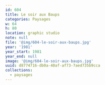 ```yaml
---
id: 604
title: Le soir aux Baups
categories: Paysages
w: 64
h: 80
location: graphic studio
note: null
file: '@img/604-le-soir-aux-baups.jpg'
year: '1981'
year_start: 1981
year_end: null
image: '@img/604-le-soir-aux-baups.jpg'
uuid: d8774716-db0a-40af-af73-7aed735b9cca
collections:
  - paysages
---
```


